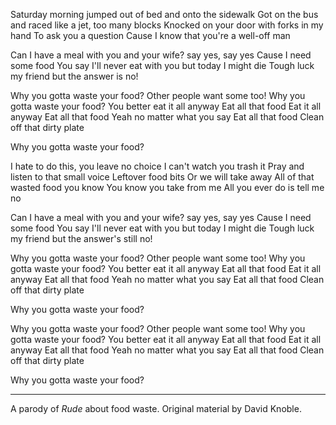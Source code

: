 Saturday morning jumped out of bed and onto the sidewalk
Got on the bus and raced like a jet, too many blocks
Knocked on your door with forks in my hand
To ask you a question
Cause I know that you're a well-off man

Can I have a meal with you and your wife? say yes, say yes
Cause I need some food
You say I'll never eat with you but today I might die
Tough luck my friend but the answer is no!

Why you gotta waste your food?
Other people want some too!
Why you gotta waste your food?
You better eat it all anyway
Eat all that food
Eat it all anyway
Eat all that food
Yeah no matter what you say
Eat all that food
Clean off that dirty plate

Why you gotta waste your food?

I hate to do this, you leave no choice
I can't watch you trash it
Pray and listen to that small voice
Leftover food bits
Or we will take away
All of that wasted food you know
You know you take from me
All you ever do is tell me no

Can I have a meal with you and your wife? say yes, say yes
Cause I need some food
You say I'll never eat with you but today I might die
Tough luck my friend but the answer's still no!

Why you gotta waste your food?
Other people want some too!
Why you gotta waste your food?
You better eat it all anyway
Eat all that food
Eat it all anyway
Eat all that food
Yeah no matter what you say
Eat all that food
Clean off that dirty plate

Why you gotta waste your food?

Why you gotta waste your food?
Other people want some too!
Why you gotta waste your food?
You better eat it all anyway
Eat all that food
Eat it all anyway
Eat all that food
Yeah no matter what you say
Eat all that food
Clean off that dirty plate

Why you gotta waste your food?

---

A parody of *Rude* about food waste. Original material by David Knoble.
